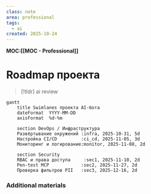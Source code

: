 ```yaml
---
class: note
area: professional
tags:
  - ai
created: 2025-10-24
---
```

**MOC:[[MOC - Professional]]**

# Roadmap проекта

> [!tldr] ai review
> 

```mermaid
gantt
    title Swimlanes проекта AI-бота
    dateFormat  YYYY-MM-DD
    axisFormat  %d-%m

    section DevOps / Инфраструктура
    Развёртывание окружений :infra, 2025-10-31, 5d
    Настройка CI/CD         :ci_cd, 2025-11-05, 3d
    Мониторинг и логирование:monitor, 2025-11-08, 2d

    section Security
    RBAC и права доступа     :sec1, 2025-11-10, 2d
    Pen-test MCP            :sec2, 2025-11-27, 2d
    Проверка фильтров PII   :sec3, 2025-12-16, 2d

```

### Additional materials